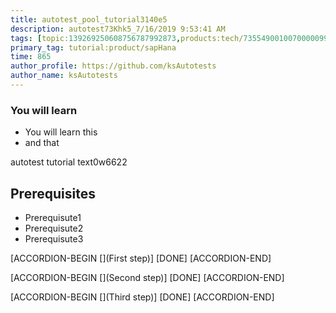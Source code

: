 ```yaml
---
title: autotest_pool_tutorial3140e5
description: autotest73Khk5_7/16/2019 9:53:41 AM
tags: [topic:139269250608756787992873,products:tech/73554900100700000996,tutorial:experience/advanced]
primary_tag: tutorial:product/sapHana
time: 865
author_profile: https://github.com/ksAutotests
author_name: ksAutotests
---
```

### You will learn
- You will learn this
- and that

autotest tutorial text0w6622

## Prerequisites
- Prerequisute1
- Prerequisute2
- Prerequisute3

[ACCORDION-BEGIN [](First step)]
[DONE]
[ACCORDION-END]

[ACCORDION-BEGIN [](Second step)]
[DONE]
[ACCORDION-END]

[ACCORDION-BEGIN [](Third step)]
[DONE]
[ACCORDION-END]

